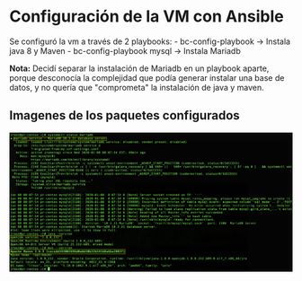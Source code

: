 # Configuración de la VM con Ansible

Se configuró la vm a través de 2 playbooks:
	- bc-config-playbook -> Instala java 8 y Maven
	- bc-config-playbook mysql -> Instala Mariadb

**Nota:** Decidí separar la instalación de Mariadb en un playbook aparte, porque desconocía la complejidad que podía generar instalar una base de datos, y no quería que "comprometa" la instalación de java y maven.

## Imagenes de los paquetes configurados

![Componentes instalados](/Images/Installed-components.jpg)